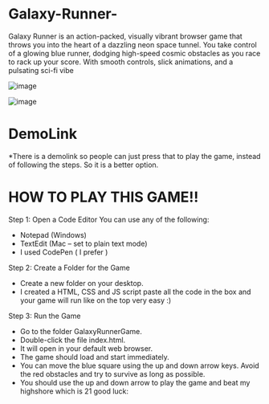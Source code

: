 # Galaxy-Runner-
Galaxy Runner is an action-packed, visually vibrant browser game that throws you into the heart of a dazzling neon space tunnel. You take control of a glowing blue runner, dodging high-speed cosmic obstacles as you race to rack up your score. With smooth controls, slick animations, and a pulsating sci-fi vibe

![image](https://github.com/user-attachments/assets/3102196c-8c2f-4bbb-baf5-90e33d14ebdb)

![image](https://github.com/user-attachments/assets/0a4693e3-584c-4eaf-b089-95cf16f253a8)

# DemoLink 
*There is a demolink so people can just press that to play the game, instead of following the steps. So it is a better option.

# HOW TO PLAY THIS GAME!!

Step 1: Open a Code Editor
You can use any of the following:
- Notepad (Windows)
- TextEdit (Mac – set to plain text mode)
- I used CodePen ( I prefer )


Step 2: Create a Folder for the Game
- Create a new folder on your desktop.
- I created a HTML, CSS and JS script paste all the code in the box and your game will run like on the top very easy :)

Step 3: Run the Game
- Go to the folder GalaxyRunnerGame.
- Double-click the file index.html.
- It will open in your default web browser.
- The game should load and start immediately.
- You can move the blue square using the up and down arrow keys. Avoid the red obstacles and try to survive as long as possible.
- You should use the up and down arrow to play the game and beat my highshore which is 21 good luck:



